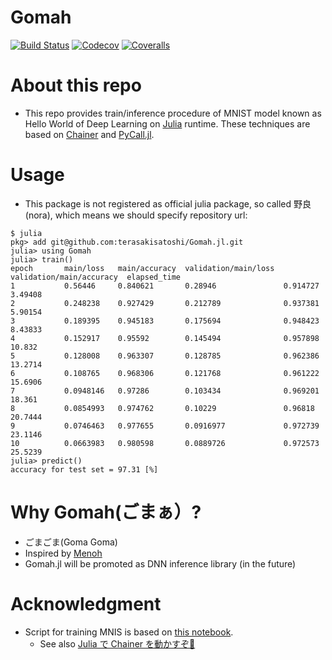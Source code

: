 # Gomah

[![Build Status](https://travis-ci.org/terasakisatoshi/Gomah.jl.svg?branch=master)](https://travis-ci.org/terasakisatoshi/Gomah.jl)
[![Codecov](https://codecov.io/gh/terasakisatoshi/Gomah.jl/branch/master/graph/badge.svg)](https://codecov.io/gh/terasakisatoshi/Gomah.jl)
[![Coveralls](https://coveralls.io/repos/github/terasakisatoshi/Gomah.jl/badge.svg?branch=master)](https://coveralls.io/github/terasakisatoshi/Gomah.jl?branch=master)


# About this repo

- This repo provides train/inference procedure of MNIST model known as Hello World of Deep Learning on [Julia](https://julialang.org/) runtime.
These techniques are based on [Chainer](https://chainer.org/) and [PyCall.jl](https://github.com/JuliaPy/PyCall.jl).

# Usage

- This package is not registered as official julia package, so called 野良(nora), which means we should specify repository url:

```
$ julia
pkg> add git@github.com:terasakisatoshi/Gomah.jl.git
julia> using Gomah
julia> train()
epoch       main/loss   main/accuracy  validation/main/loss  validation/main/accuracy  elapsed_time
1           0.56446     0.840621       0.28946               0.914727                  3.49408       
2           0.248238    0.927429       0.212789              0.937381                  5.90154       
3           0.189395    0.945183       0.175694              0.948423                  8.43833       
4           0.152917    0.95592        0.145494              0.957898                  10.832        
5           0.128008    0.963307       0.128785              0.962386                  13.2714       
6           0.108765    0.968306       0.121768              0.961222                  15.6906       
7           0.0948146   0.97286        0.103434              0.969201                  18.361        
8           0.0854993   0.974762       0.10229               0.96818                   20.7444       
9           0.0746463   0.977655       0.0916977             0.972739                  23.1146       
10          0.0663983   0.980598       0.0889726             0.972573                  25.5239    
julia> predict()
accuracy for test set = 97.31 [%]
```

# Why Gomah(ごまぁ）?

- ごまごま(Goma Goma)
- Inspired by [Menoh](https://github.com/pfnet-research/menoh)
- Gomah.jl will be promoted as DNN inference library (in the future)

# Acknowledgment

- Script for training MNIS is based on [this notebook](https://gist.github.com/regonn/d2acf5a20a1b3ec34d8e483af510b4a3).
  - See also [Julia で Chainer を動かすぞ💪](https://speakerdeck.com/regonn/julia-de-chainer-wodong-kasuzo?slide=2)
